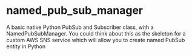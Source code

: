 # named_pub_sub_manager
A basic native Python PubSub and Subscriber class, with a NamedPubSubManager. You could think about this as the skeleton for a custom AWS SNS service which will allow you to create named PubSub entity in Python
